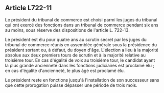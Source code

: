 Article L722-11
----
Le président du tribunal de commerce est choisi parmi les juges du tribunal qui
ont exercé des fonctions dans un tribunal de commerce pendant six ans au moins,
sous réserve des dispositions de l'article L. 722-13.

Le président est élu pour quatre ans au scrutin secret par les juges du tribunal
de commerce réunis en assemblée générale sous la présidence du président sortant
ou, à défaut, du doyen d'âge. L'élection a lieu à la majorité absolue aux deux
premiers tours de scrutin et à la majorité relative au troisième tour. En cas
d'égalité de voix au troisième tour, le candidat ayant la plus grande ancienneté
dans les fonctions judiciaires est proclamé élu ; en cas d'égalité d'ancienneté,
le plus âgé est proclamé élu.

Le président reste en fonctions jusqu'à l'installation de son successeur sans
que cette prorogation puisse dépasser une période de trois mois.
